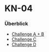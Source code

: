 
# KN-04

### Überblick
- [Challenge A + B](01_Module/08_M346_Cloud/KN-04/Challenge_A.md) 
- [Challenge C](01_Module/08_M346_Cloud/KN-04/Challenge_C.md)
- [Challenge D](Challenge_D.md) 
